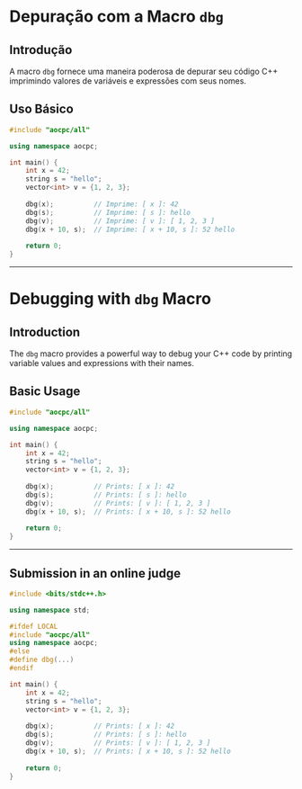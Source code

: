 # Depuração com a Macro `dbg`

## Introdução
A macro `dbg` fornece uma maneira poderosa de depurar seu código C++ imprimindo valores de variáveis e expressões com seus nomes.

## Uso Básico

```cpp
#include "aocpc/all"

using namespace aocpc;

int main() {
    int x = 42;
    string s = "hello";
    vector<int> v = {1, 2, 3};
    
    dbg(x);          // Imprime: [ x ]: 42
    dbg(s);          // Imprime: [ s ]: hello
    dbg(v);          // Imprime: [ v ]: [ 1, 2, 3 ]
    dbg(x + 10, s);  // Imprime: [ x + 10, s ]: 52 hello
    
    return 0;
}
```
----
# Debugging with `dbg` Macro

## Introduction
The `dbg` macro provides a powerful way to debug your C++ code by printing variable values and expressions with their names.

## Basic Usage

```cpp
#include "aocpc/all"

using namespace aocpc;

int main() {
    int x = 42;
    string s = "hello";
    vector<int> v = {1, 2, 3};
    
    dbg(x);          // Prints: [ x ]: 42
    dbg(s);          // Prints: [ s ]: hello
    dbg(v);          // Prints: [ v ]: [ 1, 2, 3 ]
    dbg(x + 10, s);  // Prints: [ x + 10, s ]: 52 hello
    
    return 0;
}
```
----
## Submission in an online judge

```cpp
#include <bits/stdc++.h>

using namespace std;

#ifdef LOCAL
#include "aocpc/all"
using namespace aocpc;
#else
#define dbg(...)
#endif

int main() {
    int x = 42;
    string s = "hello";
    vector<int> v = {1, 2, 3};
    
    dbg(x);          // Prints: [ x ]: 42
    dbg(s);          // Prints: [ s ]: hello
    dbg(v);          // Prints: [ v ]: [ 1, 2, 3 ]
    dbg(x + 10, s);  // Prints: [ x + 10, s ]: 52 hello
    
    return 0;
}